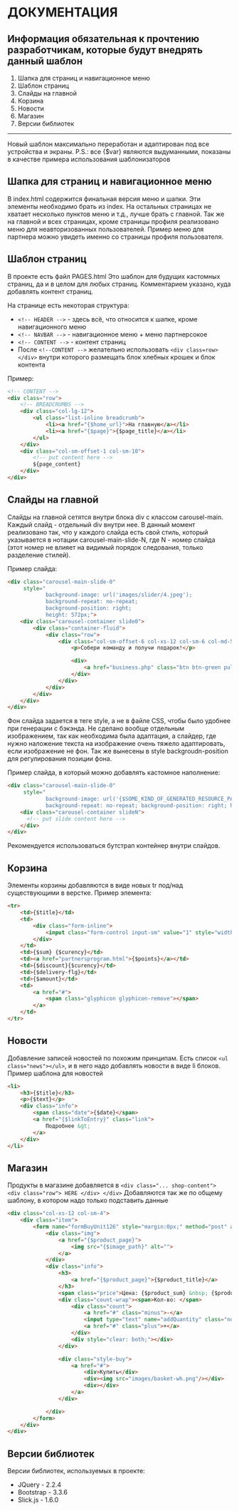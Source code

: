 # ДОКУМЕНТАЦИЯ
## Информация обязательная к прочтению разработчикам, которые будут внедрять данный шаблон

1. Шапка для страниц и навигационное меню
2. Шаблон страниц
3. Слайды на главной
4. Корзина
5. Новости
6. Магазин
7. Версии библиотек

***
Новый шаблон максимально переработан и адаптирован под все устройства и экраны.
P.S.: все {$var} являются выдуманными, показаны в качестве примера использования шаблонизаторов

## Шапка для страниц и навигационное меню
В index.html содержится финальная версия меню и шапки. Эти элементы необходимо брать из index. На остальных страницах не хватает несколько пунктов меню и т.д., лучше брать с главной.
Так же на главной и всех страницах, кроме страницы профиля реализовано меню для неавторизованных пользователей. Пример меню для партнера можно увидеть именно со страницы профиля пользователя. 

## Шаблон страниц
В проекте есть файл PAGES.html Это шаблон для будущих кастомных страниц, да и в целом для любых страниц. Комментарием указано, куда добавлять контент страниц.

На странице есть некоторая структура: 

* `<!-- HEADER -->` - здесь всё, что относится к шапке, кроме навигационного меню
* `<!-- NAVBAR -->` - навигационное меню + меню партнерсокое
* `<!-- CONTENT -->` - контент страниц
* После `<!--CONTENT -->` желательно использовать `<div class=row> </div>` внутри которого размещать блок хлебных крошек и блок контента

Пример:
```html
<!-- CONTENT -->
<div class="row">
    <!-- BREADCRUMBS -->
    <div class="col-lg-12">
        <ul class="list-inline breadcrumb">
            <li><a href="{$home_url}">На главную</a></li>
            <li><a href="{$page}">{$page_title}</a></li>
        </ul>
    </div>
    <div class="col-sm-offset-1 col-sm-10">
        <!-- put content here -->
        ${page_content}
    </div>
</div>
```

## Слайды на главной
Слайды на главной сетятся внутри блока  div с классом carousel-main. Каждый слайд - отдельный div внутри нее. В данный момент реализовано так, что у каждого слайда есть свой стиль, который указывается в нотации carousel-main-slide-N, где N - номер слайда (этот номер не влияет на видимый порядок следования, только разделение стилей).

Пример слайда:
```html
<div class="carousel-main-slide-0" 
     style="
            background-image: url('images/slider/4.jpeg'); 
            background-repeat: no-repeat; 
            background-position: right; 
            height: 572px;">
    <div class="carousel-container slide0">
        <div class="container-fluid">
            <div class="row">
                <div class="col-sm-offset-6 col-xs-12 col-sm-6 col-md-5">
                    <p>Собери команду и получи подарок!</p>

                    <div>
                        <a href="business.php" class="btn btn-green pull-left">ПОДРОБНЕЕ</a>
                    </div>
                </div>
            </div>
        </div>
    </div>
</div>
```
Фон слайда задается в теге style, а не в файле CSS, чтобы было удобнее при генерации с бэкэнда. Не сделано вообще отдельным изображением, так как необходима была адаптация, а слайдер, где нужно наложение текста на изображение очень тяжело адаптировать, если изображение не фон. Так же вынесены в style backgroudn-position для регулирования позиции фона. 

Пример слайда, в который можно добавлять кастомное наполнение: 
```html
<div class="carousel-main-slide-0" 
     style="
            background-image: url('{$SOME_KIND_OF_GENERATED_RESOURCE_PATH}');
            background-repeat: no-repeat; background-position: right; height: 572px;">
    <div class="carousel-container slideN">
      <!-- put slide content here -->
    </div>
</div>
```
Рекомендуется использоваться бутстрап контейнер внутри слайдов.

## Корзина
Элементы корзины добавляются в виде новых tr под/над существующими в верстке.
Пример элемента: 
```html
<tr>
    <td>{$title}</td>
    <td>
        <div class="form-inline">
            <input class="form-control input-sm" value="1" style="width: 40px;"/>
        </div>
    </td>
    <td>{$sum} {$curency}</td>
    <td><a href="partnersprogram.html">{$points}</a></td>
    <td>{$discount}{$curency}</td>
    <td>{$delivery-flg}</td>
    <td>{$amount}</td>
    <td>
        <a href="#">
            <span class="glyphicon glyphicon-remove"></span>
        </a>
    </td>
</tr>
```

## Новости
Добавление записей новостей по похожим принципам. Есть список `<ul class="news"></ul>`, и в него надо добавлять новости в виде li блоков.
Пример шаблона для новостей
```html
<li>
    <h3>{$title}</h3>
    <p>{$text}</p>
    <div class="info">
        <span class="date">{$date}</span>
        <a href="{$linkToEntry}" class="link">
            Подробнее &gt;
        </a>
    </div>
</li>
```

## Магазин

Продукты в магазине добавляется в `<div class="... shop-content"> <div class="row"> HERE </div> </div>`
Добавляются так же по общему шаблону, в котором надо только подставить данные
```html
<div class="col-xs-12 col-sm-4">
    <div class="item">
        <form name="formBuyUnit126" style="margin:0px;" method="post" action="shoppingcart.php">
            <div class="img">
                <a href="{$product_page}">
                    <img src="{$image_path}" alt="">
                </a>
            </div>
            <div class="info">
                <h3>
                    <a href="{$product_page}">{$product_title}</a>
                </h3>
                <span class="price">Цена: {$product_sum} &nbsp; {$product_curency}</span>
                <div class="count-wrap"><span>Кол-во: </span>
                    <div class="count">
                        <a href="#" class="minus">-</a>
                        <input type="text" name="addQuantity" class="num" data-count="1" value="1">
                        <a href="#" class="plus">+</a>
                    </div>
                    <div style="clear: both;"></div>
                </div>

                <div class="style-buy">
                    <a href="#">
                        <div>Купить</div>
                        <div><img src="images/basket-wh.png"/></div>
                        <div></div>
                    </a>
                </div>

            </div>
        </form>
    </div>
</div>
```

## Версии библиотек
Версии библиотек, используемых в проекте:
* JQuery - 2.2.4
* Bootstrap - 3.3.6
* Slick.js - 1.6.0
